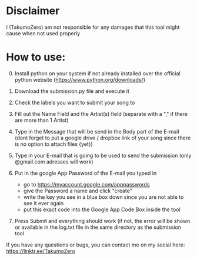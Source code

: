 # Disclaimer

I (TakumoZero) am not responsible for any damages that this tool might cause when not used properly

# How to use:

0. Install python on your system if not already installed over the official python website (https://www.python.org/downloads/)

1. Download the submission.py file and execute it

2. Check the labels you want to submit your song to

3. Fill out the Name Field and the Artist(s) field (separate with a "," if there are more than 1 Artist)

4. Type in the Message that will be send in the Body part of the E-mail (dont forget to put a google drive / dropbox link of your song since there is no option to attach files {yet})

5. Type in your E-mail that is going to be used to send the submission (only @gmail.com adresses will work)

6. Put in the google App Password of the E-mail you typed in
     - go to https://myaccount.google.com/apppasswords
     - give the Password a name and click "create"
     - write the key you see in a blue box down since you are not able to see it ever again
     - put this exact code into the Google App Code Box inside the tool

7. Press Submit and everything should work (if not, the error will be shown or available in the log.txt file in the same directory as the submission tool


If you have any questions or bugs, you can contact me on my social here: https://linktr.ee/TakumoZero
